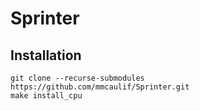 # Sprinter

## Installation

```
git clone --recurse-submodules https://github.com/mmcaulif/Sprinter.git
make install_cpu
```
